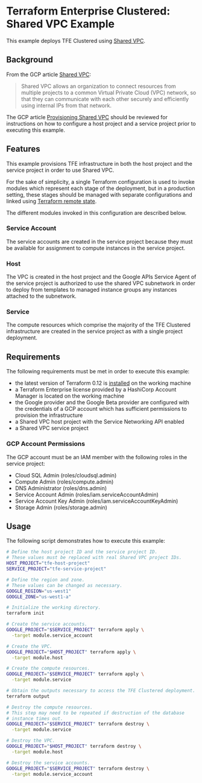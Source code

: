 # Terraform Enterprise Clustered: Shared VPC Example

This example deploys TFE Clustered using [Shared VPC][shared-vpc].

## Background

From the GCP article [Shared VPC][shared-vpc]:

> Shared VPC allows an organization to connect resources from multiple
> projects to a common Virtual Private Cloud (VPC) network, so that they
> can communicate with each other securely and efficiently using
> internal IPs from that network.

The GCP article [Provisioning Shared VPC][provisioning-shared-vpc]
should be reviewed for instructions on how to configure a host project
and a service project prior to executing this example.

## Features

This example provisions TFE infrastructure in both the host project and
the service project in order to use Shared VPC.

For the sake of simplicity, a single Terraform configuration is used to
invoke modules which represent each stage of the deployment, but in
a production setting, these stages should be managed with separate
configurations and linked using
[Terraform remote state][tf-remote-state].

The different modules invoked in this configuration are described below.

### Service Account

The service accounts are created in the service project because
they must be available for assignment to compute instances in the
service project.

### Host

The VPC is created in the host project and the Google APIs Service
Agent of the service project is authorized to use the shared VPC
subnetwork in order to deploy from templates to managed instance groups
any instances attached to the subnetwork.

### Service

The compute resources which comprise the majority of the TFE Clustered
infrastructure are created in the service project as with a single
project deployment.

## Requirements

The following requirements must be met in order to execute this example:

- the latest version of Terraform 0.12 is [installed][tf-install] on the
  working machine
- a Terraform Enterprise license provided by a HashiCorp
  Account Manager is located on the working machine
- the Google provider and the Google Beta provider are configured with
  the credentials of a GCP account which has sufficient permissions to
  provision the infrastructure
- a Shared VPC host project with the Service Networking API enabled
- a Shared VPC service project

### GCP Account Permissions

The GCP account must be an IAM member with the following roles in the
service project:

- Cloud SQL Admin (roles/cloudsql.admin)
- Compute Admin (roles/compute.admin)
- DNS Administrator (roles/dns.admin)
- Service Account Admin (roles/iam.serviceAccountAdmin)
- Service Account Key Admin (roles/iam.serviceAccountKeyAdmin)
- Storage Admin (roles/storage.admin)

## Usage

The following script demonstrates how to execute this example:

```sh
# Define the host project ID and the service project ID.
# These values must be replaced with real Shared VPC project IDs.
HOST_PROJECT="tfe-host-project"
SERVICE_PROJECT="tfe-service-project"

# Define the region and zone.
# These values can be changed as necessary.
GOOGLE_REGION="us-west1"
GOOGLE_ZONE="us-west1-a"

# Initialize the working directory.
terraform init

# Create the service accounts.
GOOGLE_PROJECT="$SERVICE_PROJECT" terraform apply \
  -target module.service_account

# Create the VPC.
GOOGLE_PROJECT="$HOST_PROJECT" terraform apply \
  -target module.host

# Create the compute resources.
GOOGLE_PROJECT="$SERVICE_PROJECT" terraform apply \
  -target module.service

# Obtain the outputs necessary to access the TFE Clustered deployment.
terraform output

# Destroy the compute resources.
# This step may need to be repeated if destruction of the database
# instance times out.
GOOGLE_PROJECT="$SERVICE_PROJECT" terraform destroy \
  -target module.service

# Destroy the VPC.
GOOGLE_PROJECT="$HOST_PROJECT" terraform destroy \
  -target module.host

# Destroy the service accounts.
GOOGLE_PROJECT="$SERVICE_PROJECT" terraform destroy \
  -target module.service_account
```

[provisioning-shared-vpc]: https://cloud.google.com/vpc/docs/provisioning-shared-vpc
[shared-vpc]: https://cloud.google.com/vpc/docs/shared-vpc
[tf-install]: https://learn.hashicorp.com/terraform/getting-started/install
[tf-remote-state]: https://www.terraform.io/docs/state/remote.html

